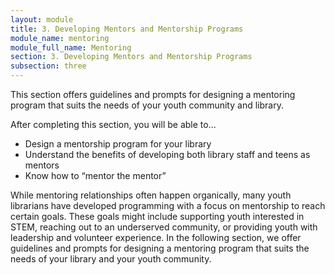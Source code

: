 ```yaml
---
layout: module
title: 3. Developing Mentors and Mentorship Programs
module_name: mentoring
module_full_name: Mentoring
section: 3. Developing Mentors and Mentorship Programs
subsection: three
---
```


This section offers guidelines and prompts for designing a mentoring program that suits the needs of your youth community and library.

<div class="objectives">
	<p>After completing this section, you will be able to...</p>
<ul>
  <li>Design a mentorship program for your library</li> 
  <li>Understand the benefits of developing both library staff and teens as mentors</li> 
  <li>Know how to “mentor the mentor”</li>
</ul>
</div>

While mentoring relationships often happen organically, many youth librarians have developed programming with a focus on mentorship to reach certain goals. These goals might include supporting youth interested in STEM, reaching out to an underserved community, or providing youth with leadership and volunteer experience. In the following section, we offer guidelines and prompts for designing a mentoring program that suits the needs of your library and your youth community.
